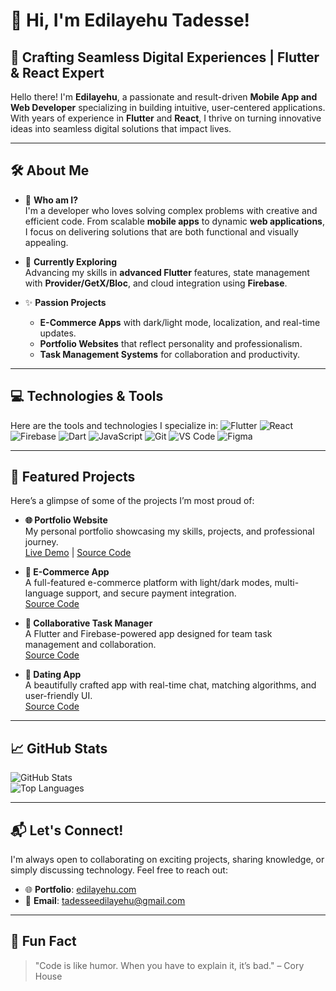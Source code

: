 # 👋 Hi, I'm Edilayehu Tadesse!

## 🚀 Crafting Seamless Digital Experiences | Flutter & React Expert

Hello there! I'm **Edilayehu**, a passionate and result-driven **Mobile App and Web Developer** specializing in building intuitive, user-centered applications. With years of experience in **Flutter** and **React**, I thrive on turning innovative ideas into seamless digital solutions that impact lives.

---

## 🛠️ About Me

- 🌟 **Who am I?**  
  I'm a developer who loves solving complex problems with creative and efficient code. From scalable **mobile apps** to dynamic **web applications**, I focus on delivering solutions that are both functional and visually appealing.

- 🌱 **Currently Exploring**  
  Advancing my skills in **advanced Flutter** features, state management with **Provider/GetX/Bloc**, and cloud integration using **Firebase**.

- ✨ **Passion Projects**  
  - **E-Commerce Apps** with dark/light mode, localization, and real-time updates.  
  - **Portfolio Websites** that reflect personality and professionalism.  
  - **Task Management Systems** for collaboration and productivity.

---

## 💻 Technologies & Tools

Here are the tools and technologies I specialize in:
![Flutter](https://img.shields.io/badge/Flutter-02569B?style=flat-square&logo=flutter&logoColor=white)
![React](https://img.shields.io/badge/React-61DAFB?style=flat-square&logo=react&logoColor=black)
![Firebase](https://img.shields.io/badge/Firebase-FFCA28?style=flat-square&logo=firebase&logoColor=black)
![Dart](https://img.shields.io/badge/Dart-0175C2?style=flat-square&logo=dart&logoColor=white)
![JavaScript](https://img.shields.io/badge/JavaScript-F7DF1E?style=flat-square&logo=javascript&logoColor=black)
![Git](https://img.shields.io/badge/Git-F05032?style=flat-square&logo=git&logoColor=white)
![VS Code](https://img.shields.io/badge/VS%20Code-007ACC?style=flat-square&logo=visual-studio-code&logoColor=white)
![Figma](https://img.shields.io/badge/Figma-F24E1E?style=flat-square&logo=figma&logoColor=white)

---

## 🌟 Featured Projects

Here’s a glimpse of some of the projects I’m most proud of:

- **🌐 Portfolio Website**  
  My personal portfolio showcasing my skills, projects, and professional journey.  
  [Live Demo](https://edilayehu.com) | [Source Code](https://github.com/Edil-Ayehu/my_portfolio_website)

- **📱 E-Commerce App**  
  A full-featured e-commerce platform with light/dark modes, multi-language support, and secure payment integration.  
  [Source Code](https://github.com/Edil-Ayehu/multi_vendor_ecommerce_app)

- **📅 Collaborative Task Manager**  
  A Flutter and Firebase-powered app designed for team task management and collaboration.  
  [Source Code](https://github.com/Edil-Ayehu/collab_app)

- **💬 Dating App**  
  A beautifully crafted app with real-time chat, matching algorithms, and user-friendly UI.  
  [Source Code](https://github.com/Edil-Ayehu/dating-app)

---

## 📈 GitHub Stats

![GitHub Stats](https://github-readme-stats.vercel.app/api?username=Edil-Ayehu&show_icons=true&theme=radical)  
![Top Languages](https://github-readme-stats.vercel.app/api/top-langs/?username=Edil-Ayehu&layout=compact&theme=radical)

---

## 📬 Let's Connect!

I'm always open to collaborating on exciting projects, sharing knowledge, or simply discussing technology. Feel free to reach out:

- 🌐 **Portfolio**: [edilayehu.com](https://edilayehu.com)  
- 📧 **Email**: [tadesseedilayehu@gmail.com](mailto:tadesseedilayehu@gmail.com)  

---

## 🌟 Fun Fact

> "Code is like humor. When you have to explain it, it’s bad." – Cory House
